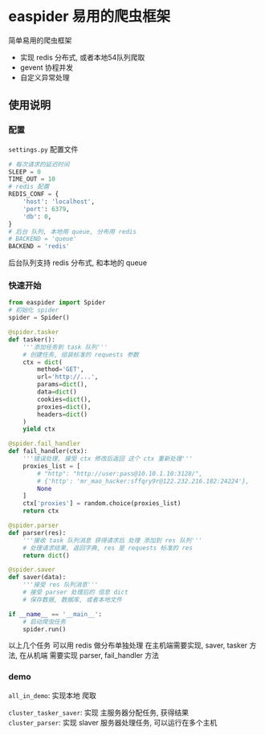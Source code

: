 # easpider 易用的爬虫框架

简单易用的爬虫框架
* 实现 redis 分布式, 或者本地54队列爬取
* gevent 协程并发
* 自定义异常处理

## 使用说明
### 配置
`settings.py` 配置文件

```python
# 每次请求的延迟时间
SLEEP = 0
TIME_OUT = 10
# redis 配置
REDIS_CONF = {
    'host': 'localhost',
    'port': 6379,
    'db': 0,
}
# 后台 队列, 本地用 queue, 分布用 redis
# BACKEND = 'queue'
BACKEND = 'redis'
```

后台队列支持 redis 分布式, 和本地的 queue

### 快速开始

```python
from easpider import Spider
# 初始化 spider
spider = Spider()

@spider.tasker
def tasker():
    '''添加任务到 task 队列'''
    # 创建任务, 组装标准的 requests 参数
    ctx = dict(
        method='GET',
        url='http://...',
        params=dict(),
        data=dict()
        cookies=dict(),
        proxies=dict(),
        headers=dict()
    )
    yield ctx

@spider.fail_handler
def fail_handler(ctx):
    '''错误处理, 接受 ctx 修改后返回 这个 ctx 重新处理'''
    proxies_list = [
        # "http": "http://user:pass@10.10.1.10:3128/",
        # {'http': 'mr_mao_hacker:sffqry9r@122.232.216.182:24224'},
        None
    ]
    ctx['proxies'] = random.choice(proxies_list)
    return ctx

@spider.parser
def parser(res):
    '''接收 task 队列消息 获得请求后 处理 添加到 res 队列'''
    # 处理请求结果, 返回字典, res 是 requests 标准的 res
    return dict()

@spider.saver
def saver(data):
    '''接受 res 队列消息'''
    # 接受 parser 处理后的 信息 dict
    # 保存数据, 数据库, 或者本地文件

if __name__ == '__main__':
    # 启动爬虫任务
    spider.run()
```

以上几个任务 可以用 redis 做分布单独处理
在主机端需要实现, saver, tasker 方法, 在从机端 需要实现 parser, fail_handler 方法

### demo

`all_in_demo`: 实现本地 爬取

`cluster_tasker_saver`: 实现 主服务器分配任务, 获得结果             
`cluster_parser`: 实现 slaver 服务器处理任务, 可以运行在多个主机